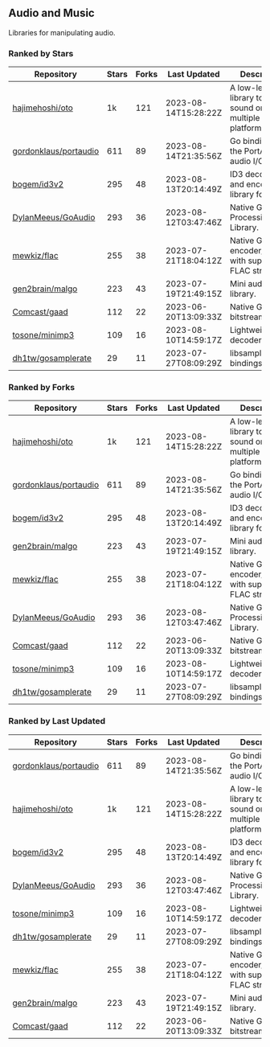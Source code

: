 ## Audio and Music

Libraries for manipulating audio.

### Ranked by Stars

| Repository | Stars | Forks | Last Updated | Description | 
|------------|-------|-------|--------------|-------------|
| [hajimehoshi/oto](https://github.com/hajimehoshi/oto) | 1k | 121 | 2023-08-14T15:28:22Z |  A low-level library to play sound on multiple platforms. |
| [gordonklaus/portaudio](https://github.com/gordonklaus/portaudio) | 611 | 89 | 2023-08-14T21:35:56Z |  Go bindings for the PortAudio audio I/O library. |
| [bogem/id3v2](https://github.com/bogem/id3v2) | 295 | 48 | 2023-08-13T20:14:49Z |  ID3 decoding and encoding library for Go. |
| [DylanMeeus/GoAudio](https://github.com/DylanMeeus/GoAudio) | 293 | 36 | 2023-08-12T03:47:46Z |  Native Go Audio Processing Library. |
| [mewkiz/flac](https://github.com/mewkiz/flac) | 255 | 38 | 2023-07-21T18:04:12Z |  Native Go FLAC encoder/decoder with support for FLAC streams. |
| [gen2brain/malgo](https://github.com/gen2brain/malgo) | 223 | 43 | 2023-07-19T21:49:15Z |  Mini audio library. |
| [Comcast/gaad](https://github.com/Comcast/gaad) | 112 | 22 | 2023-06-20T13:09:33Z |  Native Go AAC bitstream parser. |
| [tosone/minimp3](https://github.com/tosone/minimp3) | 109 | 16 | 2023-08-10T14:59:17Z |  Lightweight MP3 decoder library. |
| [dh1tw/gosamplerate](https://github.com/dh1tw/gosamplerate) | 29 | 11 | 2023-07-27T08:09:29Z |  libsamplerate bindings for go. |

### Ranked by Forks

| Repository | Stars | Forks | Last Updated | Description | 
|------------|-------|-------|--------------|-------------|
| [hajimehoshi/oto](https://github.com/hajimehoshi/oto) | 1k | 121 | 2023-08-14T15:28:22Z |  A low-level library to play sound on multiple platforms. |
| [gordonklaus/portaudio](https://github.com/gordonklaus/portaudio) | 611 | 89 | 2023-08-14T21:35:56Z |  Go bindings for the PortAudio audio I/O library. |
| [bogem/id3v2](https://github.com/bogem/id3v2) | 295 | 48 | 2023-08-13T20:14:49Z |  ID3 decoding and encoding library for Go. |
| [gen2brain/malgo](https://github.com/gen2brain/malgo) | 223 | 43 | 2023-07-19T21:49:15Z |  Mini audio library. |
| [mewkiz/flac](https://github.com/mewkiz/flac) | 255 | 38 | 2023-07-21T18:04:12Z |  Native Go FLAC encoder/decoder with support for FLAC streams. |
| [DylanMeeus/GoAudio](https://github.com/DylanMeeus/GoAudio) | 293 | 36 | 2023-08-12T03:47:46Z |  Native Go Audio Processing Library. |
| [Comcast/gaad](https://github.com/Comcast/gaad) | 112 | 22 | 2023-06-20T13:09:33Z |  Native Go AAC bitstream parser. |
| [tosone/minimp3](https://github.com/tosone/minimp3) | 109 | 16 | 2023-08-10T14:59:17Z |  Lightweight MP3 decoder library. |
| [dh1tw/gosamplerate](https://github.com/dh1tw/gosamplerate) | 29 | 11 | 2023-07-27T08:09:29Z |  libsamplerate bindings for go. |

### Ranked by Last Updated

| Repository | Stars | Forks | Last Updated | Description | 
|------------|-------|-------|--------------|-------------|
| [gordonklaus/portaudio](https://github.com/gordonklaus/portaudio) | 611 | 89 | 2023-08-14T21:35:56Z |  Go bindings for the PortAudio audio I/O library. |
| [hajimehoshi/oto](https://github.com/hajimehoshi/oto) | 1k | 121 | 2023-08-14T15:28:22Z |  A low-level library to play sound on multiple platforms. |
| [bogem/id3v2](https://github.com/bogem/id3v2) | 295 | 48 | 2023-08-13T20:14:49Z |  ID3 decoding and encoding library for Go. |
| [DylanMeeus/GoAudio](https://github.com/DylanMeeus/GoAudio) | 293 | 36 | 2023-08-12T03:47:46Z |  Native Go Audio Processing Library. |
| [tosone/minimp3](https://github.com/tosone/minimp3) | 109 | 16 | 2023-08-10T14:59:17Z |  Lightweight MP3 decoder library. |
| [dh1tw/gosamplerate](https://github.com/dh1tw/gosamplerate) | 29 | 11 | 2023-07-27T08:09:29Z |  libsamplerate bindings for go. |
| [mewkiz/flac](https://github.com/mewkiz/flac) | 255 | 38 | 2023-07-21T18:04:12Z |  Native Go FLAC encoder/decoder with support for FLAC streams. |
| [gen2brain/malgo](https://github.com/gen2brain/malgo) | 223 | 43 | 2023-07-19T21:49:15Z |  Mini audio library. |
| [Comcast/gaad](https://github.com/Comcast/gaad) | 112 | 22 | 2023-06-20T13:09:33Z |  Native Go AAC bitstream parser. |

